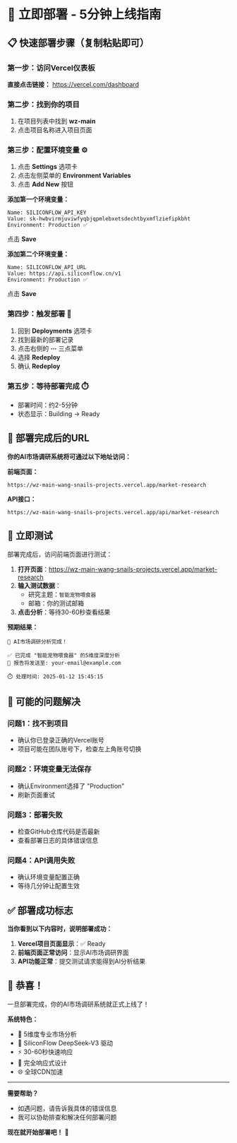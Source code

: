 # 🚀 立即部署 - 5分钟上线指南

## 📋 快速部署步骤（复制粘贴即可）

### 第一步：访问Vercel仪表板
**直接点击链接：** https://vercel.com/dashboard

### 第二步：找到你的项目
1. 在项目列表中找到 **wz-main**
2. 点击项目名称进入项目页面

### 第三步：配置环境变量 ⚙️
1. 点击 **Settings** 选项卡
2. 点击左侧菜单的 **Environment Variables**
3. 点击 **Add New** 按钮

**添加第一个环境变量：**
```
Name: SILICONFLOW_API_KEY
Value: sk-hwbvirmjuviwfyqbjqpmlebxetsdechtbyxmflziefipkbht
Environment: Production ✅
```
点击 **Save**

**添加第二个环境变量：**
```
Name: SILICONFLOW_API_URL  
Value: https://api.siliconflow.cn/v1
Environment: Production ✅
```
点击 **Save**

### 第四步：触发部署 🚀
1. 回到 **Deployments** 选项卡
2. 找到最新的部署记录
3. 点击右侧的 **⋯** 三点菜单
4. 选择 **Redeploy** 
5. 确认 **Redeploy**

### 第五步：等待部署完成 ⏱️
- 部署时间：约2-5分钟
- 状态显示：Building → Ready

## 🎯 部署完成后的URL

**你的AI市场调研系统将可通过以下地址访问：**

**前端页面：**
```
https://wz-main-wang-snails-projects.vercel.app/market-research
```

**API接口：**
```
https://wz-main-wang-snails-projects.vercel.app/api/market-research
```

## 🧪 立即测试

部署完成后，访问前端页面进行测试：

1. **打开页面**：https://wz-main-wang-snails-projects.vercel.app/market-research
2. **输入测试数据**：
   - 研究主题：`智能宠物喂食器`
   - 邮箱：你的测试邮箱
3. **点击分析**：等待30-60秒查看结果

**预期结果：**
```
🎯 AI市场调研分析完成！

✅ 已完成 "智能宠物喂食器" 的5维度深度分析
📧 报告将发送至: your-email@example.com

⏱️ 处理时间: 2025-01-12 15:45:15
```

## 🔧 可能的问题解决

### 问题1：找不到项目
- 确认你已登录正确的Vercel账号
- 项目可能在团队账号下，检查左上角账号切换

### 问题2：环境变量无法保存
- 确认Environment选择了 "Production"
- 刷新页面重试

### 问题3：部署失败
- 检查GitHub仓库代码是否最新
- 查看部署日志的具体错误信息

### 问题4：API调用失败
- 确认环境变量配置正确
- 等待几分钟让配置生效

## ✅ 部署成功标志

**当你看到以下内容时，说明部署成功：**

1. **Vercel项目页面显示**：✅ Ready
2. **前端页面正常访问**：显示AI市场调研界面
3. **API功能正常**：提交测试请求能得到AI分析结果

## 🎉 恭喜！

一旦部署完成，你的AI市场调研系统就正式上线了！

**系统特色：**
- 🎯 5维度专业市场分析
- 🤖 SiliconFlow DeepSeek-V3 驱动
- ⚡ 30-60秒快速响应
- 📱 完全响应式设计
- 🌐 全球CDN加速

---

**需要帮助？**
- 如遇问题，请告诉我具体的错误信息
- 我可以协助排查和解决任何部署问题

**现在就开始部署吧！** 🚀